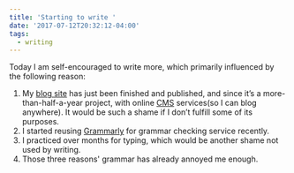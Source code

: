 ```yaml
---
title: 'Starting to write '
date: '2017-07-12T20:32:12-04:00'
tags:
  - writing
---
```

Today I am self-encouraged to write more, which primarily influenced by the following reason:

1. My [blog site](songwang.io) has just been finished and published, and since it’s a more-than-half-a-year project, with online [CMS](https://www.netlifycms.org/) services(so I can blog anywhere). It would be such a shame if I don’t fulfill some of its purposes. 
2. I started reusing [Grammarly](www.grammarly.com/‎) for grammar checking service recently.
3. I practiced over months for typing, which would be another shame not used by writing. 
4. Those three reasons' grammar has already annoyed me enough. 

